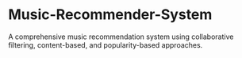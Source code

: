 # Music-Recommender-System
A comprehensive music recommendation system using collaborative filtering, content-based, and popularity-based approaches.
